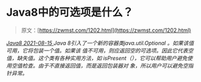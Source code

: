<!--yml
category: 未分类
date: 0001-01-01 00:00:00
--->

# Java8中的可选项是什么？

> 原文：[https://zwmst.com/1202.html](https://zwmst.com/1202.html)

   [ *Java8* ](https://zwmst.com/java8)*[ <time datetime="2021-08-15T10:43:35+08:00"> 2021-08-15 </time> ](https://zwmst.com/1202.html)  Java 8引入了一个新的容器类java.util.Optional 。如果该值可用，它将包装一个值。如果该 值不可用，则应返回空的可选项。因此它代表空值，缺失值。这个类有各种实用方法，如 isPresent（），它可以帮助用户避免使用空值检查。由于不直接返回值，而是返回包装器对 象，所以用户可以避免空指针异常。*